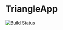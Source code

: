 # TriangleApp
[![Build Status](https://travis-ci.com/helloail/TriangleApp.svg?branch=main)](https://travis-ci.com/helloail/TriangleApp)
